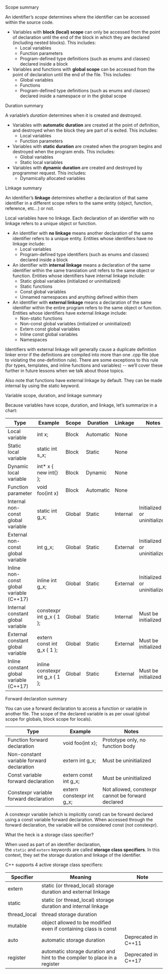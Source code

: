 
Scope summary

An identifier’s _scope_ determines where the identifier can be accessed within the source code.

- Variables with **block (local) scope** can only be accessed from the point of declaration until the end of the block in which they are declared (including nested blocks). This includes:
    - Local variables
    - Function parameters
    - Program-defined type definitions (such as enums and classes) declared inside a block
- Variables and functions with **global scope** can be accessed from the point of declaration until the end of the file. This includes:
    - Global variables
    - Functions
    - Program-defined type definitions (such as enums and classes) declared inside a namespace or in the global scope

Duration summary

A variable’s _duration_ determines when it is created and destroyed.

- Variables with **automatic duration** are created at the point of definition, and destroyed when the block they are part of is exited. This includes:
    - Local variables
    - Function parameters
- Variables with **static duration** are created when the program begins and destroyed when the program ends. This includes:
    - Global variables
    - Static local variables
- Variables with **dynamic duration** are created and destroyed by programmer request. This includes:
    - Dynamically allocated variables

Linkage summary

An identifier’s **linkage** determines whether a declaration of that same identifier in a different scope refers to the same entity (object, function, reference, etc…) or not.

Local variables have no linkage. Each declaration of an identifier with no linkage refers to a unique object or function.

- An identifier with **no linkage** means another declaration of the same identifier refers to a unique entity. Entities whose identifiers have no linkage include:
    - Local variables
    - Program-defined type identifiers (such as enums and classes) declared inside a block
- An identifier with **internal linkage** means a declaration of the same identifier within the same translation unit refers to the same object or function. Entities whose identifiers have internal linkage include:
    - Static global variables (initialized or uninitialized)
    - Static functions
    - Const global variables
    - Unnamed namespaces and anything defined within them
- An identifier with **external linkage** means a declaration of the same identifier within the entire program refers to the same object or function. Entities whose identifiers have external linkage include:
    - Non-static functions
    - Non-const global variables (initialized or uninitialized)
    - Extern const global variables
    - Inline const global variables
    - Namespaces

Identifiers with external linkage will generally cause a duplicate definition linker error if the definitions are compiled into more than one .cpp file (due to violating the one-definition rule). There are some exceptions to this rule (for types, templates, and inline functions and variables) -- we’ll cover these further in future lessons when we talk about those topics.

Also note that functions have external linkage by default. They can be made internal by using the static keyword.

Variable scope, duration, and linkage summary

Because variables have scope, duration, and linkage, let’s summarize in a chart:

|Type|Example|Scope|Duration|Linkage|Notes|
|---|---|---|---|---|---|
|Local variable|int x;|Block|Automatic|None||
|Static local variable|static int s_x;|Block|Static|None||
|Dynamic local variable|int* x { new int{} };|Block|Dynamic|None||
|Function parameter|void foo(int x)|Block|Automatic|None||
|Internal non-const global variable|static int g_x;|Global|Static|Internal|Initialized or uninitialized|
|External non-const global variable|int g_x;|Global|Static|External|Initialized or uninitialized|
|Inline non-const global variable (C++17)|inline int g_x;|Global|Static|External|Initialized or uninitialized|
|Internal constant global variable|constexpr int g_x { 1 };|Global|Static|Internal|Must be initialized|
|External constant global variable|extern const int g_x { 1 };|Global|Static|External|Must be initialized|
|Inline constant global variable (C++17)|inline constexpr int g_x { 1 };|Global|Static|External|Must be initialized|

Forward declaration summary

You can use a forward declaration to access a function or variable in another file. The scope of the declared variable is as per usual (global scope for globals, block scope for locals).

|Type|Example|Notes|
|---|---|---|
|Function forward declaration|void foo(int x);|Prototype only, no function body|
|Non-constant variable forward declaration|extern int g_x;|Must be uninitialized|
|Const variable forward declaration|extern const int g_x;|Must be uninitialized|
|Constexpr variable forward declaration|extern constexpr int g_x;|Not allowed, constexpr cannot be forward declared|

A constexpr variable (which is implicitly const) can be forward declared using a const variable forward declaration. When accessed through the forward declaration, the variable will be considered const (not constexpr).

What the heck is a storage class specifier?

When used as part of an identifier declaration, the `static` and `extern` keywords are called **storage class specifiers**. In this context, they set the storage duration and linkage of the identifier.

C++ supports 4 active storage class specifiers:

|Specifier|Meaning|Note|
|---|---|---|
|extern|static (or thread_local) storage duration and external linkage||
|static|static (or thread_local) storage duration and internal linkage||
|thread_local|thread storage duration||
|mutable|object allowed to be modified even if containing class is const||
|auto|automatic storage duration|Deprecated in C++11|
|register|automatic storage duration and hint to the compiler to place in a register|Deprecated in C++17|




